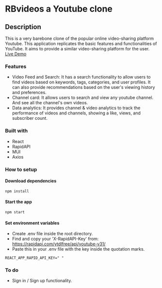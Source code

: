 # RBvideos a Youtube clone

## Description

This is a very barebone clone of the popular online video-sharing platform Youtube. This application replicates the basic features and functionalities of YouTube. It aims to provide a similar video-sharing platform for the user. 
<a href="https://rbvideos.netlify.app/" target="_blank"> Live Demo </a>

### Features

- Video Feed and Search: It has a search functionality to allow users to find videos based on keywords, tags, categories, and user profiles. It can also provide recommendations based on the user's viewing history and preferences.
- Channel card: It allows users to search and view any youtube channel. And see all the channel's own videos.
- Data analytics: It provides channel & video analytics to track the performance of videos and channels, showing a like, views, and subscriber count.

### Built with

- React
- RapidAPI
- MUI
- Axios

### How to setup
#### Download dependencies

```
npm install
```

#### Start the app

```
npm start
```

#### Set environment variables

- Create .env file inside the root directory.
- Find and copy your 'X-RapidAPI-Key' from: https://rapidapi.com/ytdlfree/api/youtube-v31/
- Paste this in your .env file with the key inside the quotation marks.
```
REACT_APP_RAPID_API_KEY=" " 
```

### To do

- Sign in / Sign up functionality.
